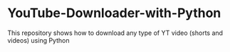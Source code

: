 # YouTube-Downloader-with-Python
This repository shows how to download any type of YT video (shorts and videos) using Python
